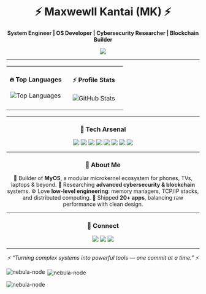 
<h1 align="center">⚡ Maxwewll Kantai (MK) ⚡</h1>
<p align="center">
  <b>System Engineer | OS Developer | Cybersecurity Researcher | Blockchain Builder</b>  
</p>

<p align="center">
  <img src="https://readme-typing-svg.demolab.com?font=Fira+Code&pause=1000&color=00CFFF&center=true&vCenter=true&width=500&lines=Building+Modular+OS+from+Scratch;Crafting+TCP%2FIP+Stacks;Ethical+Hacking+%26+Security;20%2B+Shipped+Apps;Breaking+Limits+%26+Optimizing+Systems"/>
</p>

---

<table width="100%">
<tr>
<td valign="top" width="50%">

<h4 align="center">🔥 Top Languages</h4>
<p align="center">
  <img 
    src="https://github-readme-stats.vercel.app/api/top-langs/?username=murugiclin&layout=compact&langs_count=8&hide_border=true&card_width=380&theme=radical"
    alt="Top Languages"
  />
</p>

</td>
<td valign="top" width="50%">

<h4 align="center">⚡ Profile Stats</h4>
<p align="center">
  <img 
    src="https://github-readme-stats.vercel.app/api?username=murugiclin&show_icons=true&hide_title=true&hide=prs,issues&hide_border=true&theme=radical"
    alt="GitHub Stats"
  />
</p>

</td>
</tr>
</table>

---

<h3 align="center">🚀 Tech Arsenal</h3>
<p align="center">
  <img src="https://img.shields.io/badge/C-000?style=flat-square&logo=c&logoColor=white" />
  <img src="https://img.shields.io/badge/C++-000?style=flat-square&logo=cplusplus&logoColor=white" />
  <img src="https://img.shields.io/badge/Assembly-000?style=flat-square" />
  <img src="https://img.shields.io/badge/Rust-000?style=flat-square&logo=rust&logoColor=white" />
  <img src="https://img.shields.io/badge/Go-000?style=flat-square&logo=go&logoColor=white" />
  <img src="https://img.shields.io/badge/Python-000?style=flat-square&logo=python&logoColor=white" />
  <img src="https://img.shields.io/badge/TypeScript-000?style=flat-square&logo=typescript&logoColor=white" />
  <img src="https://img.shields.io/badge/JavaScript-000?style=flat-square&logo=javascript&logoColor=white" />
</p>

---

<h3 align="center">🌌 About Me</h3>

<p align="center">
🚧 Builder of <b>MyOS</b>, a modular microkernel ecosystem for phones, TVs, laptops & beyond.  
🔐 Researching <b>advanced cybersecurity & blockchain</b> systems.  
⚙️ Love <b>low-level engineering</b>: memory managers, TCP/IP stacks, and distributed computing.  
🚀 Shipped <b>20+ apps</b>, balancing raw performance with clean design.  
</p>

---

<h3 align="center">📡 Connect</h3>
<p align="center">
  <a href="https://github.com/murugiclin"><img src="https://img.shields.io/badge/GitHub-181717?style=for-the-badge&logo=github&logoColor=white" /></a>
  <a href="https://www.linkedin.com/in/clinton-murugi"><img src="https://img.shields.io/badge/LinkedIn-0077B5?style=for-the-badge&logo=linkedin&logoColor=white" /></a>
  <a href="mailto:189145001+murugiclin@users.noreply.github.com"><img src="https://img.shields.io/badge/Email-333?style=for-the-badge&logo=gmail&logoColor=white" /></a>
</p>

---

<p align="center">
  <i>⚡ “Turning complex systems into powerful tools — one commit at a time.” ⚡</i>
</p>

<p><img align="left" src="https://github-readme-stats.vercel.app/api/top-langs?username=nebula-node&show_icons=true&locale=en&layout=compact" alt="nebula-node" /></p>

<p>&nbsp;<img align="center" src="https://github-readme-stats.vercel.app/api?username=nebula-node&show_icons=true&locale=en" alt="nebula-node" /></p>

<p><img align="center" src="https://github-readme-streak-stats.herokuapp.com/?user=nebula-node&" alt="nebula-node" /></p>
